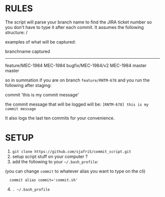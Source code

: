 # RULES

The script will parse your branch name to find the JIRA ticket number so you don't have to type it after each commit.
It assumes the following structure:  <ticket-type>/<ticket-number>

examples of what will be captured:

branchname             captured
----------             --------
feature/MEC-1984       MEC-1984
bugfix/MEC-1984/v2     MEC-1984
master                 master


so in summation if you are on branch `feature/RNTM-678`
and you run the following after staging:

commit 'this is my commit message'

the commit message that will be logged will be:
`[RNTM-678] this is my commit message`

It also logs the last ten commits for your convenience.

# SETUP

1) `git clone https://github.com/sjafri5/commit_script.git`
2) setup script stuff on your computer ?
3) add the following to your `~/.bash_profile`:

  (you can change `commit` to whatever alias you want to type on the cli)

  ```
    commit alias commit='commit.sh'
  ```


4) `. ~/.bash_profile`
